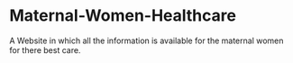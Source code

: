# Maternal-Women-Healthcare
A Website in which all the information is available for the maternal women for there best care. 
